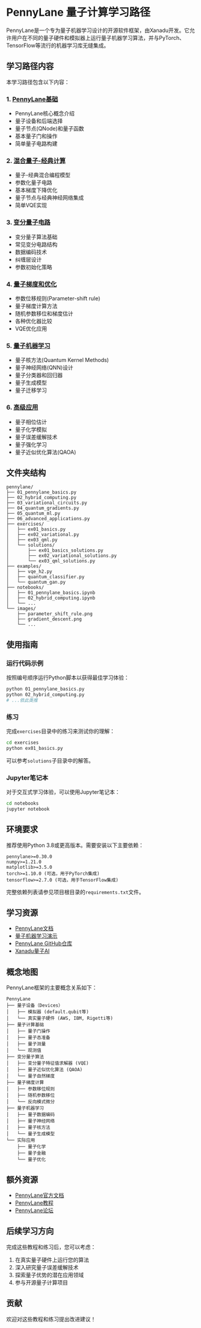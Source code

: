 # PennyLane 量子计算学习路径

PennyLane是一个专为量子机器学习设计的开源软件框架，由Xanadu开发。它允许用户在不同的量子硬件和模拟器上运行量子机器学习算法，并与PyTorch、TensorFlow等流行的机器学习库无缝集成。

## 学习路径内容

本学习路径包含以下内容：

### 1. [PennyLane基础](01_pennylane_basics.py)
- PennyLane核心概念介绍
- 量子设备和后端选择
- 量子节点(QNode)和量子函数
- 基本量子门和操作
- 简单量子电路构建

### 2. [混合量子-经典计算](02_hybrid_computing.py)
- 量子-经典混合编程模型
- 参数化量子电路
- 基本梯度下降优化
- 量子节点与经典神经网络集成
- 简单VQE实现

### 3. [变分量子电路](03_variational_circuits.py)
- 变分量子算法基础
- 常见变分电路结构
- 数据编码技术
- 纠缠层设计
- 参数初始化策略

### 4. [量子梯度和优化](04_quantum_gradients.py)
- 参数位移规则(Parameter-shift rule)
- 量子梯度计算方法
- 随机参数移位和梯度估计
- 各种优化器比较
- VQE优化应用

### 5. [量子机器学习](05_quantum_ml.py)
- 量子核方法(Quantum Kernel Methods)
- 量子神经网络(QNN)设计
- 量子分类器和回归器
- 量子生成模型
- 量子迁移学习

### 6. [高级应用](06_advanced_applications.py)
- 量子相位估计
- 量子化学模拟
- 量子误差缓解技术
- 量子强化学习
- 量子近似优化算法(QAOA)

## 文件夹结构
```
pennylane/
├── 01_pennylane_basics.py
├── 02_hybrid_computing.py
├── 03_variational_circuits.py
├── 04_quantum_gradients.py
├── 05_quantum_ml.py
├── 06_advanced_applications.py
├── exercises/
│   ├── ex01_basics.py
│   ├── ex02_variational.py
│   ├── ex03_qml.py
│   └── solutions/
│       ├── ex01_basics_solutions.py
│       ├── ex02_variational_solutions.py
│       └── ex03_qml_solutions.py
├── examples/
│   ├── vqe_h2.py
│   ├── quantum_classifier.py
│   └── quantum_gan.py
├── notebooks/
│   ├── 01_pennylane_basics.ipynb
│   ├── 02_hybrid_computing.ipynb
│   └── ...
└── images/
    ├── parameter_shift_rule.png
    ├── gradient_descent.png
    └── ...
```

## 使用指南

### 运行代码示例

按照编号顺序运行Python脚本以获得最佳学习体验：

```bash
python 01_pennylane_basics.py
python 02_hybrid_computing.py
# ...依此类推
```

### 练习

完成`exercises`目录中的练习来测试你的理解：

```bash
cd exercises
python ex01_basics.py
```

可以参考`solutions`子目录中的解答。

### Jupyter笔记本

对于交互式学习体验，可以使用Jupyter笔记本：

```bash
cd notebooks
jupyter notebook
```

## 环境要求

推荐使用Python 3.8或更高版本。需要安装以下主要依赖：

```
pennylane>=0.30.0
numpy>=1.21.0
matplotlib>=3.5.0
torch>=1.10.0 (可选，用于PyTorch集成)
tensorflow>=2.7.0 (可选，用于TensorFlow集成)
```

完整依赖列表请参见项目根目录的`requirements.txt`文件。

## 学习资源

- [PennyLane文档](https://pennylane.ai/qml/documentation/)
- [量子机器学习演示](https://pennylane.ai/qml/demonstrations.html)
- [PennyLane GitHub仓库](https://github.com/PennyLaneAI/pennylane)
- [Xanadu量子AI](https://www.xanadu.ai/)

## 概念地图

PennyLane框架的主要概念关系如下：

```
PennyLane
├── 量子设备（Devices）
│   ├── 模拟器 (default.qubit等)
│   └── 真实量子硬件 (AWS, IBM, Rigetti等)
├── 量子计算基础
│   ├── 量子门操作
│   ├── 量子态准备
│   ├── 量子测量
│   └── 观测值
├── 变分量子算法
│   ├── 变分量子特征值求解器 (VQE)
│   ├── 量子近似优化算法 (QAOA)
│   └── 量子自然梯度
├── 量子梯度计算
│   ├── 参数移位规则
│   ├── 随机参数移位
│   └── 反向模式微分
├── 量子机器学习
│   ├── 量子数据编码
│   ├── 量子神经网络
│   ├── 量子核方法
│   └── 量子生成模型
└── 实际应用
    ├── 量子化学
    ├── 量子金融
    └── 量子优化
```

## 额外资源

- [PennyLane官方文档](https://pennylane.ai/docs/)
- [PennyLane教程](https://pennylane.ai/qml/)
- [PennyLane论坛](https://discuss.pennylane.ai/)

## 后续学习方向

完成这些教程和练习后，您可以考虑：

1. 在真实量子硬件上运行您的算法
2. 深入研究量子误差缓解技术
3. 探索量子优势的潜在应用领域
4. 参与开源量子计算项目

## 贡献

欢迎对这些教程和练习提出改进建议！ 